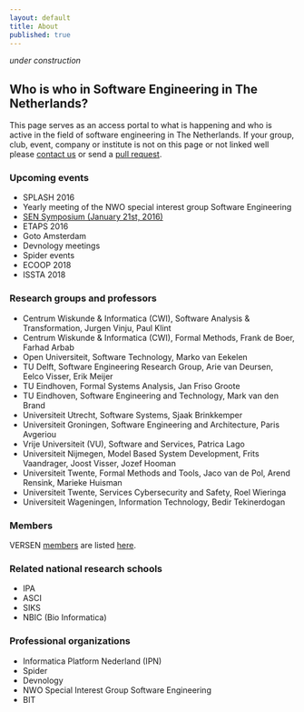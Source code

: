 ```yaml
---
layout: default
title: About
published: true
---
```


_under construction_

## Who is who in Software Engineering in The Netherlands?

This page serves as an access portal to what is happening and who is active in the field of software engineering in The Netherlands. If your group, club, event, company or institute is not on this page or not linked well please [contact us](../contact) or send a [pull request](http://www.versen.nl/contact/pullrequest.html).

### Upcoming events

* SPLASH 2016
* Yearly meeting of the NWO special interest group Software Engineering
* [SEN Symposium (January 21st, 2016)](http://www.sen-symposium.nl)
* ETAPS 2016
* Goto Amsterdam
* Devnology meetings
* Spider events
* ECOOP 2018
* ISSTA 2018

### Research groups and professors

* Centrum Wiskunde & Informatica (CWI), Software Analysis & Transformation, Jurgen Vinju, Paul Klint
* Centrum Wiskunde & Informatica (CWI), Formal Methods, Frank de Boer, Farhad Arbab
* Open Universiteit, Software Technology, Marko van Eekelen
* TU Delft, Software Engineering Research Group, Arie van Deursen, Eelco Visser, Erik Meijer
* TU Eindhoven, Formal Systems Analysis, Jan Friso Groote
* TU Eindhoven, Software Engineering and Technology, Mark van den Brand
* Universiteit Utrecht, Software Systems, Sjaak Brinkkemper 
* Universiteit Groningen, Software Engineering and Architecture, Paris Avgeriou
* Vrije Universiteit (VU), Software and Services, Patrica Lago
* Universiteit Nijmegen, Model Based System Development, Frits Vaandrager, Joost Visser, Jozef Hooman
* Universiteit Twente, Formal Methods and Tools, Jaco van de Pol, Arend Rensink, Marieke Huisman
* Universiteit Twente, Services Cybersecurity and Safety, Roel Wieringa
* Universiteit Wageningen, Information Technology, Bedir Tekinerdogan

### Members

VERSEN [members](members.html) are listed [here](members.html).

### Related national research schools

* IPA
* ASCI
* SIKS
* NBIC (Bio Informatica)

### Professional organizations

* Informatica Platform Nederland (IPN)
* Spider
* Devnology
* NWO Special Interest Group Software Engineering
* BIT

<!--
### Education

* Master schools
   * Universiteit van Amsterdam - Master Software Engineering
   * TU delft
   * Vrije Universiteit
   * Universiteit Utrecht
* Bachelor schools
   * Hogeschool van Amsterdam -
   * Fonteys Eindhoven - 
   * Hogeschool Zuid

### Software products & services industry

* Software Improvement Group
* AFAS
* PinkRoccade
* CapGemini
* Ordina
* IBM Nederland
* M-Industries
* Chess-IT
* NSPYRE
* Lost boyz
* Logica
* InfoSupport
* Tiobe
* Vtech
* Finalist
* KPMG

### Notable in-house software producers

* ING Nederland
* ABN-AMRO
* ASML
* Philips Healthcare
* Bol.com
* Philips Lighting
* AimValley
* Booking.com
* NXP
* Shell
* Schiphol
* ProRail
* Port of Rotterdam
* Defensie
* Politie Nederland
* Rijkswaterstaat 
* Belastingdienst
* PWC


### Software related press

* Bits & Chips
* Automateringsgids
* Kennis van NU

### Past conferences in The Netherlands

* ICSME 2013
* SCAM 2013
* Scratch2015
* GOTOAms
* Scaladays 2015
* Bits&Chips Software 2015
* Turing Exhibition

-->

